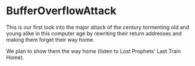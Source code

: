 BufferOverflowAttack
====================

This is our first look into the major attack of the century tormenting old and young alike in this computer age by rewriting their return addresses and making them forget their way home.

We plan to show them the way home (listen to Lost Prophets' Last Train Home).
